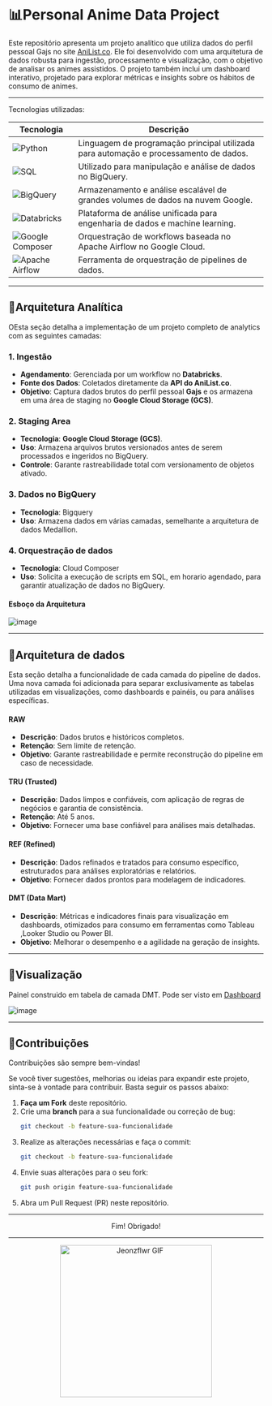 # **📊Personal Anime Data Project**

Este repositório apresenta um projeto analítico que utiliza dados do perfil pessoal Gajs no site [AniList.co](https://anilist.co). Ele foi desenvolvido com uma arquitetura de dados robusta para ingestão, processamento e visualização, com o objetivo de analisar os animes assistidos. O projeto também inclui um dashboard interativo, projetado para explorar métricas e insights sobre os hábitos de consumo de animes.


---

Tecnologias utilizadas:

| Tecnologia   | Descrição                                                                 |
|--------------|-------------------------------------------------------------------------|
| ![Python](https://img.shields.io/badge/-Python-3776AB?style=for-the-badge&logo=python&logoColor=white) | Linguagem de programação principal utilizada para automação e processamento de dados. |
| ![SQL](https://img.shields.io/badge/-SQL-4479A1?style=for-the-badge&logo=postgresql&logoColor=white) | Utilizado para manipulação e análise de dados no BigQuery. |
| ![BigQuery](https://img.shields.io/badge/-BigQuery-669DF6?style=for-the-badge&logo=googlecloud&logoColor=white) | Armazenamento e análise escalável de grandes volumes de dados na nuvem Google. |
| ![Databricks](https://img.shields.io/badge/-Databricks-FF3621?style=for-the-badge&logo=databricks&logoColor=white) | Plataforma de análise unificada para engenharia de dados e machine learning. |
| ![Google Composer](https://img.shields.io/badge/-Composer-4285F4?style=for-the-badge&logo=googlecloud&logoColor=white) | Orquestração de workflows baseada no Apache Airflow no Google Cloud. |
| ![Apache Airflow](https://img.shields.io/badge/-Airflow-017CEE?style=for-the-badge&logo=apacheairflow&logoColor=white) | Ferramenta de orquestração de pipelines de dados. |

---

## **🎌Arquitetura Analítica**

OEsta seção detalha a implementação de um projeto completo de analytics com as seguintes camadas:

### **1. Ingestão**
- **Agendamento**: Gerenciada por um workflow no **Databricks**.
- **Fonte dos Dados**: Coletados diretamente da **API do AniList.co**.
- **Objetivo**: Captura dados brutos do perfil pessoal **Gajs** e os armazena em uma área de staging no **Google Cloud Storage (GCS)**.

### **2. Staging Area**
- **Tecnologia**: **Google Cloud Storage (GCS)**.
- **Uso**: Armazena arquivos brutos versionados antes de serem processados e ingeridos no BigQuery.
- **Controle**: Garante rastreabilidade total com versionamento de objetos ativado.

### **3. Dados no BigQuery**
- **Tecnologia**: Bigquery
- **Uso**: Armazena dados em várias camadas, semelhante a arquitetura de dados Medallion.

### **4. Orquestração de dados**
- **Tecnologia**: Cloud Composer
- **Uso**: Solicita a execução de scripts em SQL, em horario agendado, para garantir atualização de dados no BigQuery.

#### Esboço da Arquitetura
![image](https://github.com/user-attachments/assets/0e06b4a4-3f52-43a7-b9c3-a93dcca81690)




---

## **🎌Arquitetura de dados**

Esta seção detalha a funcionalidade de cada camada do pipeline de dados. Uma nova camada foi adicionada para separar exclusivamente as tabelas utilizadas em visualizações, como dashboards e painéis, ou para análises específicas.

#### **RAW**
- **Descrição**: Dados brutos e históricos completos.
- **Retenção**: Sem limite de retenção.
- **Objetivo**: Garante rastreabilidade e permite reconstrução do pipeline em caso de necessidade.

#### **TRU (Trusted)**
- **Descrição**: Dados limpos e confiáveis, com aplicação de regras de negócios e garantia de consistência.
- **Retenção**: Até 5 anos.
- **Objetivo**: Fornecer uma base confiável para análises mais detalhadas.

#### **REF (Refined)**
- **Descrição**: Dados refinados e tratados para consumo específico, estruturados para análises exploratórias e relatórios.
- **Objetivo**: Fornecer dados prontos para modelagem de indicadores.

#### DMT (Data Mart) 
- **Descrição**: Métricas e indicadores finais para visualização em dashboards, otimizados para consumo em ferramentas como Tableau ,Looker Studio ou Power BI.
- **Objetivo**: Melhorar o desempenho e a agilidade na geração de insights.

---

## **🎌Visualização**
Painel construido em tabela de camada DMT.
Pode ser visto em [Dashboard](https://public.tableau.com/app/profile/felipe.lemos.scudeller/viz/Minhahistoriacomanimes/VisaoGeral?publish=yes) 

![image](https://github.com/user-attachments/assets/b614528a-29cf-4997-8775-ec08c5dba759)


---

## **🎌Contribuições**

Contribuições são sempre bem-vindas! 

Se você tiver sugestões, melhorias ou ideias para expandir este projeto, sinta-se à vontade para contribuir. Basta seguir os passos abaixo:

1. **Faça um Fork** deste repositório.
2. Crie uma **branch** para a sua funcionalidade ou correção de bug:
   ```bash
   git checkout -b feature-sua-funcionalidade
3. Realize as alterações necessárias e faça o commit:
   ```bash
   git checkout -b feature-sua-funcionalidade
4. Envie suas alterações para o seu fork:
   ```bash
   git push origin feature-sua-funcionalidade
5. Abra um Pull Request (PR) neste repositório.


---
<div align="center">
  Fim! 
Obrigado!
</div>

---

<div align="center">
  <img src="https://media1.tenor.com/m/xk1Dypa4ZDkAAAAd/jeonzflwr.gif" alt="Jeonzflwr GIF" width="300" height="300" />
</div>




